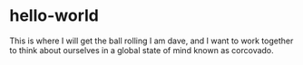 # hello-world
This is where I will get the ball rolling
I am dave, and I want to work together to think about ourselves in a global state of mind known as corcovado.
